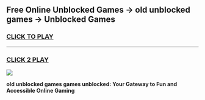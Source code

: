 
## Free Online Unblocked Games → old unblocked games → Unblocked Games
<h3>
<a href="https://premium.freeplayer.one?title=old_unblocked_games&ref=21F">CLICK TO PLAY</a></h3>
<hr>

<h3>
<a href="https://premium.freeplayer.one?title=old_unblocked_games&ref=21F">CLICK 2 PLAY</a>
  
</h3>

<a href="https://premium.freeplayer.one?title=old_unblocked_games&ref=21F/"><img src="https://clearcache.store/games.png"></a>


**old unblocked games games unblocked: Your Gateway to Fun and Accessible Online Gaming**
